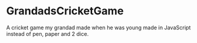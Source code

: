 # GrandadsCricketGame
A cricket game my grandad made when he was young made in JavaScript instead of pen, paper and 2 dice.

